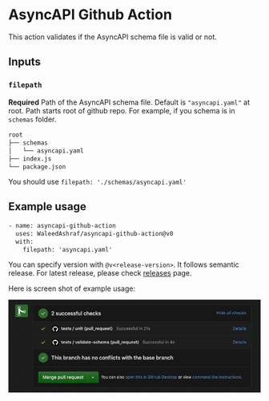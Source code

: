 # AsyncAPI Github Action
This action validates if the AsyncAPI schema file is valid or not.

## Inputs

### `filepath`

**Required** Path of the AsyncAPI schema file. Default is `"asyncapi.yaml"` at root. Path starts root of github repo.
For example, if you schema is in `schemas` folder.

```
root
├── schemas
│   └── asyncapi.yaml
├── index.js
└── package.json
```

You should use `filepath: './schemas/asyncapi.yaml'`

## Example usage

```
- name: asyncapi-github-action
  uses: WaleedAshraf/asyncapi-github-action@v0
  with:
    filepath: 'asyncapi.yaml'
```
You can specify version with `@v<release-version>`. It follows semantic release. For latest release, please check [releases](https://github.com/WaleedAshraf/asyncapi-github-action/releases) page.

Here is screen shot of example usage:

![Example Usage](./assets/example.png "Example Usage")
